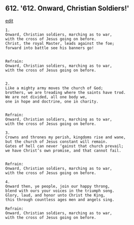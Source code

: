 
## 612.  '612. Onward, Christian Soldiers!'
[edit](https://docs.google.com/document/d/1zpDJWwtL6h4gPUav_E3kH3VESlMDkwsm/edit?mode=html)






    1.
    Onward, Christian soldiers, marching as to war,
    with the cross of Jesus going on before.
    Christ, the royal Master, leads against the foe;
    forward into battle see his banners go!


    Refrain:
    Onward, Christian soldiers, marching as to war,
    with the cross of Jesus going on before.


    2.
    Like a mighty army moves the church of God;
    brothers, we are treading where the saints have trod.
    We are not divided, all one body we,
    one in hope and doctrine, one in charity.


    Refrain:
    Onward, Christian soldiers, marching as to war,
    with the cross of Jesus going on before.

    3.
    Crowns and thrones my perish, kingdoms rise and wane,
    but the church of Jesus constant will remain.
    Gates of hell can never ‘gainst that church prevail;
    we have Christ’s own promise, and that cannot fail.


    Refrain:
    Onward, Christian soldiers, marching as to war,
    with the cross of Jesus going on before.

    4.
    Onward then, ye people, join our happy throng,
    blend with ours your voices in the triumph song.
    Glory, laud, and honor unto Christ the King,
    this through countless ages men and angels sing.

    Refrain:
    Onward, Christian soldiers, marching as to war,
    with the cross of Jesus going on before.

